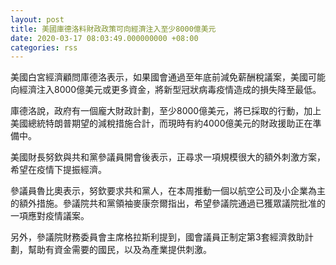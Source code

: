 ```yaml
---
layout: post
title: 美國庫德洛料財政政策可向經濟注入至少8000億美元
date: 2020-03-17 08:03:49.000000000 +08:00
categories: rss
---
```


美國白宮經濟顧問庫德洛表示，如果國會通過至年底前減免薪酬稅議案，美國可能向經濟注入8000億美元或更多資金，將新型冠狀病毒疫情造成的損失降至最低。

庫德洛說，政府有一個龐大財政計劃，至少8000億美元，將已採取的行動，加上美國總統特朗普期望的減稅措施合計，而現時有約4000億美元的財政援助正在準備中。

美國財長努欽與共和黨參議員開會後表示，正尋求一項規模很大的額外刺激方案，希望在疫情下提振經濟。

參議員魯比奧表示，努欽要求共和黨人，在本周推動一個以航空公司及小企業為主的額外措施。參議院共和黨領袖麥康奈爾指出，希望參議院通過已獲眾議院批准的一項應對疫情議案。

另外，參議院財務委員會主席格拉斯利提到，國會議員正制定第3套經濟救助計劃，幫助有資金需要的國民，以及為產業提供刺激。
